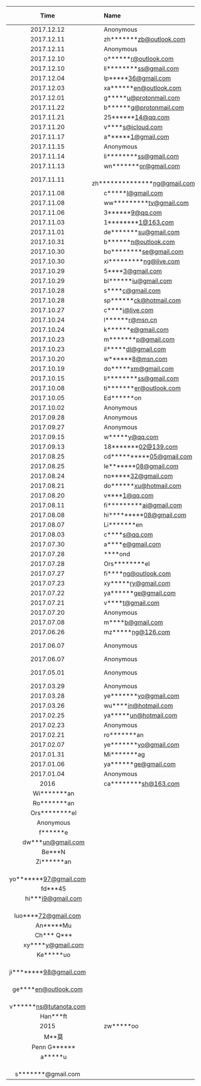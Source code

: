 Time       |　　Name                         |　Amount   |Note
:---------:|:-------------------------------|--------:|-----
2017.12.12 |　　Anonymous                      | $123  | £ 100
2017.12.11 |　　zh\*\*\*\*\*\*\*zb@outlook.com | $8    |
2017.12.11 |　　Anonymous                      | $18.53    | ETH 0.03
2017.12.10 |　　o\*\*\*\*\*\*r@outlook.com     | $10    |
2017.12.10 |　　li\*\*\*\*\*\*\*\*ss@gmail.com | $10    |
2017.12.04 |　　lp\*\*\*\*\*36@gmail.com       | $3    |
2017.12.03 |　　xa\*\*\*\*\*\*en@outlook.com   | $20    |
2017.12.01 |　　g\*\*\*\*\*u@protonmail.com    | $10    |
2017.11.22 |　　b\*\*\*\*\*\*g@protonmail.com  | $15    |
2017.11.21 |　　25\*\*\*\*\*\*14@qq.com        | $5     |
2017.11.20 |　　v\*\*\*\*s@icloud.com          | $5     |
2017.11.17 |　　a\*\*\*\*\*\*1@gmail.com       | $10     |
2017.11.15 |　　Anonymous                      | $61.88   | XMR 0.5
2017.11.14 |　　li\*\*\*\*\*\*\*\*ss@gmail.com | $5     |
2017.11.13 |　　wn\*\*\*\*\*\*\*or@gmail.com | $ 0.99   |
2017.11.11 |　　zh\*\*\*\*\*\*\*\*\*\*\*\*\*\*ng@gmail.com | $10 |
2017.11.08 |　　c\*\*\*\*\*l@gmail.com           | $25    |
2017.11.08 |　　ww\*\*\*\*\*\*\*\*\*tv@gmail.com | $5    |
2017.11.06 |　　3\*\*\*\*\*\*9@qq.com            | $25    |
2017.11.03 |　　1\*\*\*\*\*\*\*\*1@163.com       | $25    |
2017.11.01 |　　de\*\*\*\*\*\*\*su@gmail.com     | $5    |
2017.10.31 |　　b\*\*\*\*\*\*n@outlook.com       | $10    |
2017.10.30 |　　bo\*\*\*\*\*\*\*\*se@gmail.com   | $15    |
2017.10.30 |　　xi\*\*\*\*\*\*\*\*\*ng@live.com  | $4    |
2017.10.29 |　　5\*\*\*\*3@gmail.com         | $20    |
2017.10.29 |　　bl\*\*\*\*\*\*iu@gmail.com   | $10    |
2017.10.28 |　　s\*\*\*\*c@gmail.com         | $10    |
2017.10.28 |　　sp\*\*\*\*\*\*ck@hotmail.com | $5    |
2017.10.27 |　　c\*\*\*\*i@live.com          | $1    |
2017.10.24 |　　l\*\*\*\*\*\*r@msn.cn        | $1    |
2017.10.24 |　　k\*\*\*\*\*\*e@gmail.com     | $10    |
2017.10.23 |　　m\*\*\*\*\*\*\*p@gmail.com   | $3    |
2017.10.23 |　　il\*\*\*\*\*dl@gmail.com     | $10    |
2017.10.20 |　　w\*\*\*\*\*\*8@msn.com       | $1    |
2017.10.19 |　　do\*\*\*\*\*xm@gmail.com     | $5    |
2017.10.15 |　　li\*\*\*\*\*\*\*\*ss@gmail.com | $10    |
2017.10.08 |　　ti\*\*\*\*\*\*\*er@outlook.com | $5    |
2017.10.05 |　　Ed\*\*\*\*\*\*on             | $5      |
2017.10.02 |　　Anonymous                    | $9.67   | BTC 0.0017
2017.09.28 |　　Anonymous                    | $5124   | BTC 1.23
2017.09.27 |　　Anonymous                    | $6582   | BTC 1.67
2017.09.15 |　　w\*\*\*\*\*y@qq.com          | $25     |
2017.09.13 |　　18\*\*\*\*\*\*\*02@139.com   | $5      |
2017.08.25 |　　cd\*\*\*\*\*\*\*\*\*\*05@gmail.com | $7.07      |
2017.08.25 |　　le\*\*\*\*\*\*\*08@gmail.com | $25      |
2017.08.24 |　　no\*\*\*\*\*32@gmail.com     | $5      |
2017.08.21 |　　do\*\*\*\*\*\*xu@hotmail.com | $5      |
2017.08.20 |　　v\*\*\*\*1@qq.com            | $5      |
2017.08.11 |　　fi\*\*\*\*\*\*\*\*\*ai@gmail.com | $5  |
2017.08.08 |　　hi\*\*\*\*\*\*\*\*\*08@gmail.com | $10 |
2017.08.07 |　　Li\*\*\*\*\*\*\*en           | $1      |
2017.08.03 |　　c\*\*\*\*s@qq.com            | $10     |
2017.07.30 |　　a\*\*\*\*e@gmail.com         | $5      |
2017.07.28 |　　\*\*\*\*ond                  | $5      |
2017.07.28 |　　Ors\*\*\*\*\*\*\*\*el        | $200    |
2017.07.27 |　　fi\*\*\*\*ng@outlook.com     | $5      |
2017.07.23 |　　xy\*\*\*\*\*ry@gmail.com     | $10     |
2017.07.22 |　　ya\*\*\*\*\*\*ge@gmail.com   | $10     |
2017.07.21 |　　v\*\*\*\*t@gmail.com         | $3.91   |
2017.07.20 |　　Anonymous                    | $273.93 | BTC 0.1
2017.07.08 |　　m\*\*\*\*b@gmail.com         | $5      |
2017.06.26 |　　mz\*\*\*\*\*ng@126.com       | $1      |
2017.06.07 |　　Anonymous                    | $2582   | ETH 9.78792317
2017.06.07 |　　Anonymous                    | $1028   | BTC 0.36
2017.05.01 |　　Anonymous                    | $20.88  | BTC 0.01494717
2017.03.29 |　　Anonymous                    | $10.31  | BTC 0.01
2017.03.28 |　　ye\*\*\*\*\*\*\*yo@gmail.com | $7.5    |
2017.03.26 |　　wu\*\*\*\*in@hotmail.com     | $1      |
2017.02.25 |　　ya\*\*\*\*\*un@hotmail.com   | $5      |
2017.02.23 |　　Anonymous                    | $12     | BTC 0.01
2017.02.21 |　　ro\*\*\*\*\*\*\*an           | $5      |
2017.02.07 |　　ye\*\*\*\*\*\*\*yo@gmail.com | $5      |
2017.01.31 |　　Mi\*\*\*\*\*\*\*ag           | $100    |
2017.01.06 |　　ya\*\*\*\*\*\*ge@gmail.com   | $10     |
2017.01.04 |　　Anonymous                    | $25     |
2016 |　　ca\*\*\*\*\*\*\*\*sh@163.com | |
 |　　Wi\*\*\*\*\*\*\*an           | |
 |　　Ro\*\*\*\*\*\*\*an           | |
 |　　Ors\*\*\*\*\*\*\*\*el        | |
 |　　Anonymous                    | |
 |　　f\*\*\*\*\*\*e               | |
 |　　dw\*\*\*un@gmail.com         | |
 |　　Be\*\*\*N                    | |
 |　　Zi\*\*\*\*\*\*an             | |
 |　　yo\*\*\*\*\*\*\*97@gmail.com | |
 |　　fd\*\*\*45                   | |
 |　　hi\*\*\*i9@gmail.com         | |
 |　　luo\*\*\*\*72@gmail.com      | |
 |　　An\*\*\*\*\*Mu               | |
 |　　Ch\*\*\* Q\*\*\*             | |
 |　　xy\*\*\*\*y@gmail.com         ||
 |　　Ke\*\*\*\*\*uo                ||
 |　　ji\*\*\*\*\*\*\*\*98@gmail.com||
 |　　ge\*\*\*\*en@outlook.com     | |
 |　　v\*\*\*\*\*\*ns@tutanota.com |  |
 |　　Han\*\*\*ft                  |  |
2015 |　　zw\*\*\*\*\*oo           |　|
 |　　M\*\*莫                      |　 |
 |　　Penn G\*\*\*\*\*\*           |　 |
 |　　a\*\*\*\*\*u                 |　 |
 |　　s\*\*\*\*\*\*\*@gmail.com    |　 |
